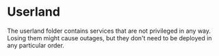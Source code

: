 # Userland

The userland folder contains services that are not privileged in any way. Losing
them might cause outages, but they don't need to be deployed in any particular
order.
